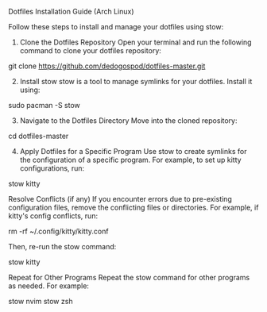 Dotfiles Installation Guide (Arch Linux)

Follow these steps to install and manage your dotfiles using stow:

1. Clone the Dotfiles Repository
Open your terminal and run the following command to clone your dotfiles repository:

git clone https://github.com/dedogospod/dotfiles-master.git

2. Install stow
stow is a tool to manage symlinks for your dotfiles. Install it using:

sudo pacman -S stow

3. Navigate to the Dotfiles Directory
Move into the cloned repository:

cd dotfiles-master

4. Apply Dotfiles for a Specific Program
Use stow to create symlinks for the configuration of a specific program. For example, to set up kitty configurations, run:

stow kitty

Resolve Conflicts (if any)
If you encounter errors due to pre-existing configuration files, remove the conflicting files or directories. For example, if kitty's config conflicts, run:

rm -rf ~/.config/kitty/kitty.conf

Then, re-run the stow command:

stow kitty

Repeat for Other Programs
Repeat the stow command for other programs as needed. For example:

stow nvim
stow zsh
